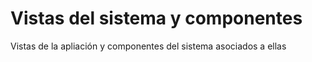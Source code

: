 # Vistas del sistema y componentes
Vistas de la apliación y componentes del sistema asociados a ellas

